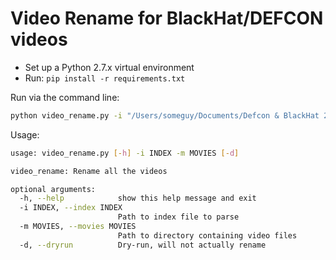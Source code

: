 # Video Rename for BlackHat/DEFCON videos

- Set up a Python 2.7.x virtual environment
- Run: `pip install -r requirements.txt`

Run via the command line:

```bash
python video_rename.py -i "/Users/someguy/Documents/Defcon & BlackHat 2017/BlackHat 2017/BlackHat2017.html" -m "/Users/someguy/Documents/Defcon & BlackHat 2017/BlackHat 2017/movies"
```

Usage:
```bash
usage: video_rename.py [-h] -i INDEX -m MOVIES [-d]

video_rename: Rename all the videos

optional arguments:
  -h, --help            show this help message and exit
  -i INDEX, --index INDEX
                        Path to index file to parse
  -m MOVIES, --movies MOVIES
                        Path to directory containing video files
  -d, --dryrun          Dry-run, will not actually rename
```
